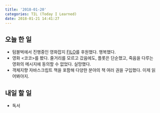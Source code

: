 ```yaml
---
title: '2018-01-20'
categories: TIL (Today I Learned)
date: 2018-01-21 14:41:27
---
```


## 오늘 한 일
  * 텀블벅에서 진행중인 영화잡지 [FILO](https://tumblbug.com/filo)를 후원했다. 행복했다.
  * 영화 <코코>를 봤다. 줄거리를 모르고 갔음에도, 플롯은 단순했고, 죽음을 다루는 영화의 메시지에 동의할 수 없었다. 실망했다.
  * 객체지향 자바스크립트 책을 포함해 다양한 분야의 책 여러 권을 구입했다. 이제 읽어봐야지.

## 내일 할 일
  * 독서
